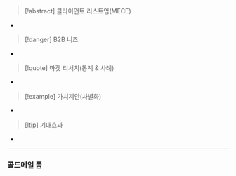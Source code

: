 > [!abstract] 클라이언트 리스트업(MECE)
- 
> [!danger] B2B 니즈
- 
> [!quote] 마켓 리서치(통계 & 사례)
- 
> [!example] 가치제안(차별화)
- 
> [!tip] 기대효과
- 
***
### 콜드메일 폼
